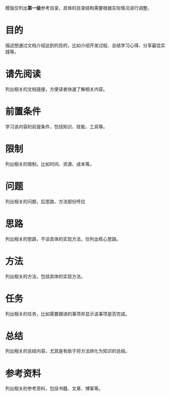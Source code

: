 模版仅列出<b>第一级</b>参考目录，具体的目录结构需要根据实际情况进行调整。
# 目的
描述想通过文档介绍达到的目的，比如介绍开发过程、总结学习心得、分享最佳实践等。

# 请先阅读
列出相关的文档链接，方便读者快速了解相关内容。

# 前置条件
学习该内容的前提条件，包括知识、技能、工具等。

# 限制
列出相关的限制，比如时间、资源、成本等。

# 问题
 列出相关的问题，后思路、方法部份呼应

# 思路
列出相关的思路，不谈具体的实现方法，仅列出核心思路。

# 方法
列出相关的方法，包括具体的实现方法。

# 任务
列出相关的任务，比如需要跟进的事项并显示该事项是否完成。

# 总结
列出相关的总结内容，尤其是有助于将方法转化为知识的总结。

# 参考资料
列出相关的参考资料，包括书籍、文章、博客等。



